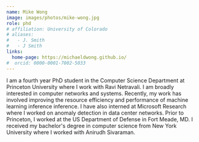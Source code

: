 ```yaml
---
name: Mike Wong
image: images/photos/mike-wong.jpg
role: phd
# affiliation: University of Colorado
# aliases:
#   - J. Smith
#   - J Smith
links:
  home-page: https://michaeldwong.github.io/
#  orcid: 0000-0001-7002-5033
---
```

I am a fourth year PhD student in the Computer Science Department at Princeton University where I work with Ravi Netravali. 
I am broadly interested in computer networks and systems. Recently, my work has involved improving the resource efficiency and performance of machine learning inference inference. 
I have also interned at Microsoft Research where I worked on anomaly detection in data center networks.
Prior to Princeton, I worked at the US Department of Defense in Fort Meade, MD. 
I received my bachelor's degree in computer science from New York University where I worked with Anirudh Sivaraman.


